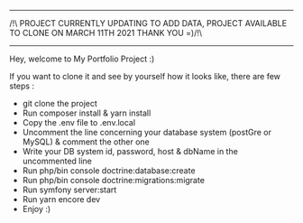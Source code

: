 *********************************************************************************************************
/!\ PROJECT CURRENTLY UPDATING TO ADD DATA, PROJECT AVAILABLE TO CLONE ON MARCH 11TH 2021 THANK YOU =)/!\
*********************************************************************************************************

Hey, welcome to My Portfolio Project :)

If you want to clone it and see by yourself how it looks like, there are few steps :
* git clone the project
* Run composer install & yarn install
* Copy the .env file to .env.local
* Uncomment the line concerning your database system (postGre or MySQL) & comment the other one
* Write your DB system id, password, host & dbName in the uncommented line
* Run php/bin console doctrine:database:create
* Run php/bin console doctrine:migrations:migrate
* Run symfony server:start
* Run yarn encore dev
* Enjoy :)
